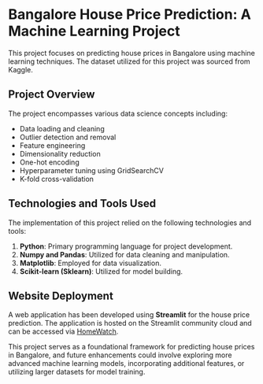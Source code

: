 # Bangalore House Price Prediction: A Machine Learning Project

This project focuses on predicting house prices in Bangalore using machine learning techniques. The dataset utilized for this project was sourced from Kaggle.

## Project Overview

The project encompasses various data science concepts including:

- Data loading and cleaning
- Outlier detection and removal
- Feature engineering
- Dimensionality reduction
- One-hot encoding
- Hyperparameter tuning using GridSearchCV
- K-fold cross-validation

## Technologies and Tools Used

The implementation of this project relied on the following technologies and tools:

1) **Python**: Primary programming language for project development.
2) **Numpy and Pandas**: Utilized for data cleaning and manipulation.
3) **Matplotlib**: Employed for data visualization.
4) **Scikit-learn (Sklearn)**: Utilized for model building.

## Website Deployment

A web application has been developed using **Streamlit** for the house price prediction. The application is hosted on the Streamlit community cloud and can be accessed via [HomeWatch](https://homewatch.streamlit.app/).

This project serves as a foundational framework for predicting house prices in Bangalore, and future enhancements could involve exploring more advanced machine learning models, incorporating additional features, or utilizing larger datasets for model training.
